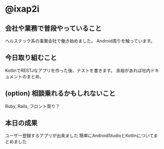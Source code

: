 # @ixap2i

## 会社や業務で普段やっていること

ヘルステック系の事業会社で働き始めました。
Android周りを触っています。

## 今日取り組むこと
KotlinでRESTJなアプリを作った後、テストを書きます。
余裕があれば社内ドキュメントのまとめ。

## (option) 相談乗れるかもしれないこと
Ruby, Rails, フロント周り？

## 本日の成果
ユーザー登録するアプリが出来ました
簡単にAndroidStudioとKotlinについてまとめました

